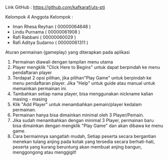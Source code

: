 Link GitHub : https://github.com/kafkaraf/uts-pti

Kelompok 4
Anggota Kelompok :
- Iman Rhesa Reyhan ( 00000064648 )
- Lindu Purnama ( 00000061908 )
- Rafi Rabbani ( 00000060029 )
- Rafi Aditya Sudarno ( 00000061311 )

Aturan permainan (gameplay) yang diterapkan pada aplikasi
1. Permainan diawali dengan tampilan menu utama
2. Player mengklik "Click Here to Begins" untuk dapat berpindah ke menu pendaftaran player
3. Terdapat 2 opsi pilihan, jika pilihan"Play Game" untuk berpindah ke menu pendaftaran player. Jika "Help" untuk guide atau manual untuk memainkan permainan ini.
4. Tambahkan setiap nama player, bisa menggunakan nickname kalian masing - masing
5. Klik "Add Player" untuk menambahkan pemain/player kedalam permainan.
6. Permainan hanya bisa dimainkan minimal oleh 3 Player/Pemain.
7. Jika sudah menambahkan dengan minimal 3 Player, permainan baru bisa dimainkan dengan mengklik "Play Game" dan akan dibawa ke menu game.
8. Cara bermainnya sangatlah mudah, Setiap peserta secara bergantian menekan tulang anjing pada kotak yang tersedia secara berhati-hati, peserta yang kurang beruntung akan membuat anjing bangun, menggongong atau menggigit!
